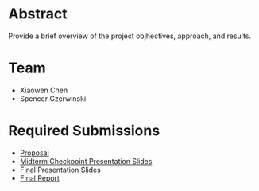# Abstract

Provide a brief overview of the project objhectives, approach, and results.

# Team

* Xiaowen Chen 
* Spencer Czerwinski

# Required Submissions

* [Proposal](proposal)
* [Midterm Checkpoint Presentation Slides](http://)
* [Final Presentation Slides](http://)
* [Final Report](report)
